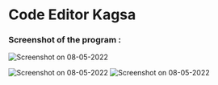 # Code Editor Kagsa
### Screenshot of the program :

![Screenshot on 08-05-2022](https://github.com/AliAdnanc7/CodeEditorKagsa/blob/main/img/Screenshot%20(24).png)

![Screenshot on 08-05-2022](https://github.com/AliAdnanc7/CodeEditorKagsa/blob/main/img/Screenshot%20(25).png)
![Screenshot on 08-05-2022](https://github.com/AliAdnanc7/CodeEditorKagsa/blob/main/img/Screenshot%20(28).png)